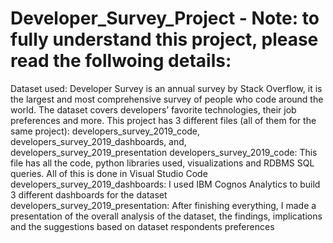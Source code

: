# Developer_Survey_Project - Note: to fully understand this project, please read the follwoing details:
Dataset used: Developer Survey is an annual survey by Stack Overflow, it is the largest and most comprehensive survey of people who code around the world.
The dataset covers developers’ favorite technologies, their job preferences and more. 
This project has 3 different files (all of them for the same project): developers_survey_2019_code,  developers_survey_2019_dashboards, and, developers_survey_2019_presentation
developers_survey_2019_code: This file has all the code, python libraries used, visualizations and RDBMS SQL queries. All of this is done in Visual Studio Code
developers_survey_2019_dashboards: I used  IBM Cognos Analytics to build 3 different dashboards for the dataset 
developers_survey_2019_presentation: After finishing everything, I made a presentation of the overall analysis of the dataset, the findings, implications and the suggestions based on dataset respondents preferences 
 
